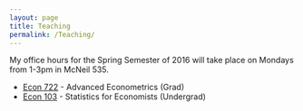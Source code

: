 ```yaml
---
layout: page
title: Teaching
permalink: /Teaching/
---
```

My office hours for the Spring Semester of 2016 will take place on Mondays from 1-3pm in McNeil 535.

- [Econ 722](http://ditraglia.com/econ722) - Advanced Econometrics (Grad)
- [Econ 103](http://ditraglia.com/Econ103Public) - Statistics for Economists (Undergrad)

